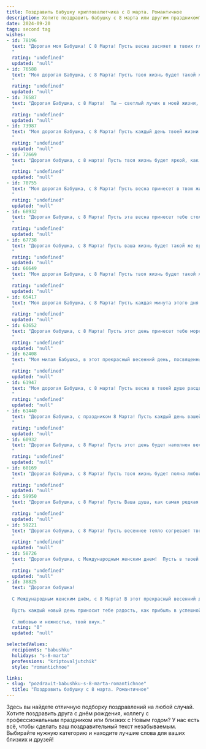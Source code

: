 ```yaml
---
title: Поздравить бабушку криптовалютчика с 8 марта. Романтичное
description: Хотите поздравить бабушку с 8 марта или другим праздником? Наш ИИ создаст незабываемое поздравление, а вы обязательно выделитесь среди других.  
date: 2024-09-20
tags: second tag
wishes:
- id: 78196
  text: "Дорогая моя Бабушка! С 8 Марта! Пусть весна засияет в твоих глазах ярче чем биткоин, а улыбка будет такой же ценной, как и самый редкий NFT. Ты - моя самая большая ценность, любимая крипто-королева! ❤️
  "
  rating: "undefined"
  updated: "null"
- id: 76588
  text: "Моя дорогая Бабушка, с 8 Марта! Пусть твоя жизнь будет такой же яркой и ценной, как биткоин на пике роста.  Ты - моя самая большая ценность, а твоя любовь -  самый верный и надежный актив.
  "
  rating: "undefined"
  updated: "null"
- id: 76587
  text: "Дорогая Бабушка, с 8 Марта!  Ты – светлый лучик в моей жизни, твоя любовь согревает меня как весеннее солнце. Пусть твоя душа всегда будет полна радости, а сердце – любви. Пусть удача всегда улыбается тебе, а криптовалюты растут в цене!
  "
  rating: "undefined"
  updated: "null"
- id: 73987
  text: "Моя дорогая Бабушка, с 8 Марта! Пусть каждый день твоей жизни будет полон любви, тепла и радости, словно  цветущий весенний сад. Твой криптовалютный мир пусть приносит вдохновение и финансовое благополучие, а я всегда буду рядом, чтобы поддержать и подарить улыбку. С праздником!
  "
  rating: "undefined"
  updated: "null"
- id: 72669
  text: "Дорогая бабушка, с 8 марта! Пусть твоя жизнь будет яркой, как биткоин, и стабильной, как блокчейн! Пусть каждый день приносит радость и любовь, как самый ценный токен.  Ты - самая лучшая бабушка на свете, и мы тебя очень любим! 🎉💖
  "
  rating: "undefined"
  updated: "null"
- id: 70755
  text: "Моя дорогая Бабушка, с 8 Марта! Пусть весна принесет в твою жизнь столько же радости и тепла, сколько ты приносишь в наши сердца. Ты – самая чудесная женщина, и я безгранично горжусь, что ты моя бабушка. Пусть каждый день будет наполнен любовью, улыбками и, конечно, приятными сюрпризами. С праздником!
  "
  rating: "undefined"
  updated: "null"
- id: 68932
  text: "Дорогая Бабушка, с 8 Марта! Пусть эта весна принесет тебе столько же тепла и нежности, сколько ты даришь нам своей любовью. Пусть твои дни наполняются радостью и приятными сюрпризами, а все твои мечты сбываются, словно по мановению волшебной палочки. Ты для нас –  настоящий клад, и мы бесконечно благодарны за твою мудрость и заботу.
  "
  rating: "undefined"
  updated: "null"
- id: 67738
  text: "Дорогая бабушка, с 8 Марта! Пусть ваша жизнь будет такой же яркой и ценной, как криптовалюта, а любовь близких – самым надежным и стабильным активом.
  "
  rating: "undefined"
  updated: "null"
- id: 66649
  text: "Моя дорогая Бабушка, с 8 Марта! Пусть твоя жизнь будет такой же яркой и ценной, как сияющие криптомонеты. Пусть каждый день дарит тебе радость и тепло, а любовь родных согревает тебя как самый ценный токен.
  "
  rating: "undefined"
  updated: "null"
- id: 65417
  text: "Моя дорогая Бабушка, с 8 Марта! Пусть каждая минута этого дня искрится счастьем, как биткоин в самом начале роста. Пусть ваша жизнь будет полна любви, тепла и радости, как криптовалютный кошелек, полный токенов!
  "
  rating: "undefined"
  updated: "null"
- id: 63652
  text: "Дорогая бабушка, с 8 Марта! Пусть этот день принесет тебе море цветов, улыбок и нежности, как лучи весеннего солнца.  Ты – удивительный человек, настоящий криптовалютчик сердца, хранящий в его глубинах сокровища любви и мудрости. Спасибо за твою доброту, заботу и любовь.
  "
  rating: "undefined"
  updated: "null"
- id: 62408
  text: "Моя милая Бабушка, в этот прекрасный весенний день, посвященный женской красоте и нежности, я хочу пожелать тебе всего самого светлого и радостного! Пусть твоя душа, подобно биткоину, будет сильной и стабильной, а сердце бьется в унисон с ростом криптовалютного рынка. С 8 Марта!
  "
  rating: "undefined"
  updated: "null"
- id: 61947
  text: "Моя дорогая Бабушка, с 8 марта! Пусть весна в твоей душе расцветает яркими цветами, а каждый день будет наполнен любовью, радостью и теплом. Ты самая прекрасная женщина в моей жизни, и я бесконечно благодарен за твою мудрость, заботу и бесконечную любовь.
  "
  rating: "undefined"
  updated: "null"
- id: 61440
  text: "Дорогая Бабушка, с праздником 8 Марта! Пусть каждый день вашей жизни будет наполнен ароматом весны, а финансовые потоки от криптовалют - стабильны, как солнце, освещающее ваш мир. Я безмерно люблю и ценю вас, моя дорогая!
  "
  rating: "undefined"
  updated: "null"
- id: 60932
  text: "Дорогая Бабушка, с 8 Марта! Пусть этот день будет наполнен весенней радостью, теплыми объятиями и нежностью.  Желаю тебе всегда оставаться такой же мудрой, доброй и светлой, как криптовалюта, освещающая путь к финансовому благополучию.
  "
  rating: "undefined"
  updated: "null"
- id: 60169
  text: "Дорогая Бабушка, с 8 Марта! Пусть твоя жизнь будет полна любви и радости, как криптовалютный кошелек, переполненный биткоинами!
  "
  rating: "undefined"
  updated: "null"
- id: 59950
  text: "Дорогая Бабушка, с 8 Марта! Пусть Ваша душа, как самая редкая криптовалюта, сияет нежностью и любовью. Желаю Вам  радости, тепла и самых светлых моментов в этот чудесный день.
  "
  rating: "undefined"
  updated: "null"
- id: 59221
  text: "Дорогая бабушка, с 8 Марта! Пусть весеннее тепло согревает твою душу, а сердце бьётся в унисон с ритмом биткоина! Желаю тебе счастья, здоровья и бесконечного потока любви, как майнинг по удачному курсу!
  "
  rating: "undefined"
  updated: "null"
- id: 58726
  text: "Дорогая бабушка, с Международным женским днем!  Пусть в твоей душе всегда сияет весеннее солнце, а сердце бьется в такт с радостью и любовью.  Пусть каждый день дарит тебе  счастье, а  крипто-рынок  будет  щедр  на  успех. Обнимаю тебя  крепко!
  "
  rating: "undefined"
  updated: "null"
- id: 38825
  text: "Дорогая бабушка!
  
  С Международным женским днём, с 8 Марта! В этот прекрасный весенний день хочу поздравить тебя с твоей силой, мудростью и бесконечной теплотой, которые ты щедро даришь всем вокруг. Ты как настоящая криптовалюта — бесценна, уникальна и с каждым годом лишь растёшь в своей ценности.
  
  Пусть каждый новый день приносит тебе радость, как прибыль в успешной сделке, а трудности обходят стороной, словно колебания на рынке. Ты — наш семейный актив, который всегда поддерживает и вдохновляет.
  
  С любовью и нежностью, твой внук."
  rating: "0"
  updated: "null"

selectedValues:
  recipients: "babushku"
  holidays: "s-8-marta"
  professions: "kriptovaljutchik"
  style: "romantichnoe"

links:
- slug: "pozdravit-babushku-s-8-marta-romantichnoe"
  title: "Поздравить бабушку с 8 марта. Романтичное"
---
```


Здесь вы найдете отличную подборку поздравлений на любой случай. 
Хотите поздравить друга с днём рождения, коллегу с профессиональным праздником или близких с Новым годом? У нас есть всё, чтобы сделать ваш поздравительный текст незабываемым. Выбирайте нужную категорию и находите лучшие слова для ваших близких и друзей!
